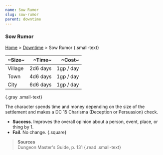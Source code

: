 ```yaml
---
name: Sow Rumor
slug: sow-rumor
parent: downtime
---
```

### Sow Rumor
[Home](dm-operations-center) > [Downtime](downtime) > Sow Rumor {.small-text}

| ~Size~  |~Time~    | ~Cost~    |
|:--------|---------:|----------:|
| Village | 2d6 days | 1gp / day |
| Town    | 4d6 days | 1gp / day |
| City    | 6d6 days | 1gp / day |
{.gray .small-text}

The character spends time and money depending on the size of the settlement and makes a DC 15 Charisma (Deception or Persuasion) check.
- **Success**. Improves the overall opinion about a person, event, place, or thing by 1.
- **Fail**. No change.
{.square}

> **Sources** <br/>
> Dungeon Master's Guide, p. 131
{.read .small-text}